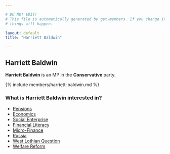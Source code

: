```yaml
---

# DO NOT EDIT!
# This file is automatically generated by get-members. If you change it, bad
# things will happen.

layout: default
title: "Harriett Baldwin"

---
```


## Harriett Baldwin

**Harriett Baldwin** is an MP in the **Conservative** party.

{% include members/harriett-baldwin.md %}

### What is Harriett Baldwin interested in?


* [Pensions](/interests/pensions.html)
* [Economics](/interests/economics.html)
* [Social Enterprise](/interests/social-enterprise.html)
* [Financial Literacy](/interests/financial-literacy.html)
* [Micro-Finance](/interests/micro-finance.html)
* [Russia](/interests/russia.html)
* [West Lothian Question](/interests/west-lothian-question.html)
* [Welfare Reform](/interests/welfare-reform.html)
